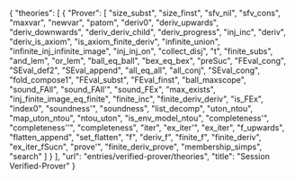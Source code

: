 {
    "theories": [
        {
            "Prover": [
                "size_subst",
                "size_finst",
                "sfv_nil",
                "sfv_cons",
                "maxvar",
                "newvar",
                "patom",
                "deriv0",
                "deriv_upwards",
                "deriv_downwards",
                "deriv_deriv_child",
                "deriv_progress",
                "inj_inc",
                "deriv",
                "deriv_is_axiom",
                "is_axiom_finite_deriv",
                "infinite_union",
                "infinite_inj_infinite_image",
                "inj_inj_on",
                "collect_disj",
                "t",
                "finite_subs",
                "and_lem",
                "or_lem",
                "ball_eq_ball",
                "bex_eq_bex",
                "preSuc",
                "FEval_cong",
                "SEval_def2",
                "SEval_append",
                "all_eq_all",
                "all_conj",
                "SEval_cong",
                "fold_compose1",
                "FEval_subst",
                "FEval_finst",
                "ball_maxscope",
                "sound_FAll",
                "sound_FAll'",
                "sound_FEx",
                "max_exists",
                "inj_finite_image_eq_finite",
                "finite_inc",
                "finite_deriv_deriv",
                "is_FEx",
                "index0",
                "soundness'",
                "soundness",
                "list_decomp",
                "uton_ntou",
                "map_uton_ntou",
                "ntou_uton",
                "is_env_model_ntou",
                "completeness'",
                "completeness''",
                "completeness",
                "iter",
                "ex_iter'",
                "ex_iter",
                "f_upwards",
                "flatten_append",
                "set_flatten",
                "f",
                "deriv_f",
                "finite_f",
                "finite_deriv",
                "ex_iter_fSucn",
                "prove'",
                "finite_deriv_prove",
                "membership_simps",
                "search"
            ]
        }
    ],
    "url": "entries/verified-prover/theories",
    "title": "Session Verified-Prover"
}